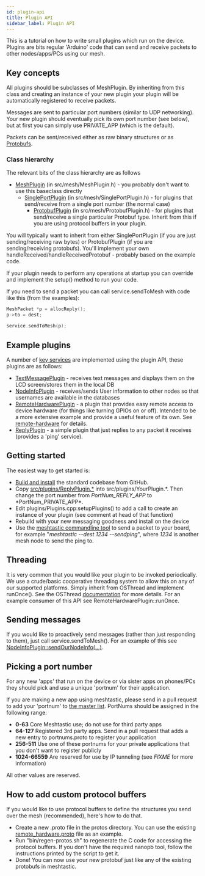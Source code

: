 ```yaml
---
id: plugin-api
title: Plugin API
sidebar_label: Plugin API
---
```


This is a tutorial on how to write small plugins which run on the device. Plugins are bits regular 'Arduino' code that can send and receive packets to other nodes/apps/PCs using our mesh.

## Key concepts

All plugins should be subclasses of MeshPlugin. By inheriting from this class and creating an instance of your new plugin your plugin will be automatically registered to receive packets.

Messages are sent to particular port numbers (similar to UDP networking). Your new plugin should eventually pick its own port number (see below), but at first you can simply use PRIVATE_APP (which is the default).

Packets can be sent/received either as raw binary structures or as [Protobufs](https://developers.google.com/protocol-buffers).

### Class hierarchy

The relevant bits of the class hierarchy are as follows

- [MeshPlugin](http://github.com/meshtastic/meshtastic-device/tree/master/src/mesh/MeshPlugin.h) (in src/mesh/MeshPlugin.h) - you probably don't want to use this baseclass directly
  - [SinglePortPlugin](http://github.com/meshtastic/meshtastic-device/tree/master/src/mesh/SinglePortPlugin.h) (in src/mesh/SinglePortPlugin.h) - for plugins that send/receive from a single port number (the normal case)
    - [ProtobufPlugin](http://github.com/meshtastic/meshtastic-device/tree/master/src/mesh/ProtobufPlugin.h) (in src/mesh/ProtobufPlugin.h) - for plugins that send/receive a single particular Protobuf type. Inherit from this if you are using protocol buffers in your plugin.

You will typically want to inherit from either SinglePortPlugin (if you are just sending/receiving raw bytes) or ProtobufPlugin (if you are sending/receiving protobufs). You'll implement your own handleReceived/handleReceivedProtobuf - probably based on the example code.

If your plugin needs to perform any operations at startup you can override and implement the setup() method to run your code.

If you need to send a packet you can call service.sendToMesh with code like this (from the examples):

```cpp
MeshPacket *p = allocReply();
p->to = dest;

service.sendToMesh(p);
```

## Example plugins

A number of [key services](http://github.com/meshtastic/meshtastic-device/tree/master/src/plugins) are implemented using the plugin API, these plugins are as follows:

- [TextMessagePlugin](http://github.com/meshtastic/meshtastic-device/tree/master/src/plugins/TextMessagePlugin.h) - receives text messages and displays them on the LCD screen/stores them in the local DB
- [NodeInfoPlugin](http://github.com/meshtastic/meshtastic-device/tree/master/src/plugins/NodeInfoPlugin.h) - receives/sends User information to other nodes so that usernames are available in the databases
- [RemoteHardwarePlugin](http://github.com/meshtastic/meshtastic-device/tree/master/src/plugins/RemoteHardwarePlugin.h) - a plugin that provides easy remote access to device hardware (for things like turning GPIOs on or off). Intended to be a more extensive example and provide a useful feature of its own. See [remote-hardware](/docs/software/other/remote-hardware-service) for details.
- [ReplyPlugin](http://github.com/meshtastic/meshtastic-device/tree/master/src/plugins/ReplyPlugin.h) - a simple plugin that just replies to any packet it receives (provides a 'ping' service).

## Getting started

The easiest way to get started is:

- [Build and install](/docs/software/other/build-instructions) the standard codebase from GitHub.
- Copy [src/plugins/ReplyPlugin.\*](http://github.com/meshtastic/meshtastic-device/tree/master/src/plugins/ReplyPlugin.cpp) into src/plugins/YourPlugin.*. Then change the port number from *PortNum_REPLY_APP* to *PortNum_PRIVATE_APP\*.
- Edit plugins/Plugins.cpp:setupPlugins() to add a call to create an instance of your plugin (see comment at head of that function)
- Rebuild with your new messaging goodness and install on the device
- Use the [meshtastic commandline tool](https://github.com/meshtastic/Meshtastic-python) to send a packet to your board, for example "_meshtastic --dest 1234 --sendping_", where _1234_ is another mesh node to send the ping to.

## Threading

It is very common that you would like your plugin to be invoked periodically.
We use a crude/basic cooperative threading system to allow this on any of our supported platforms. Simply inherit from OSThread and implement runOnce(). See the OSThread [documentation](http://github.com/meshtastic/meshtastic-device/tree/master/src/concurrency/OSThread.h) for more details. For an example consumer of this API see RemoteHardwarePlugin::runOnce.

## Sending messages

If you would like to proactively send messages (rather than just responding to them), just call service.sendToMesh(). For an example of this see [NodeInfoPlugin::sendOurNodeInfo(...)](http://github.com/meshtastic/meshtastic-device/tree/master/src/plugins/NodeInfoPlugin.cpp).

## Picking a port number

For any new 'apps' that run on the device or via sister apps on phones/PCs they should pick and use a unique 'portnum' for their application.

If you are making a new app using meshtastic, please send in a pull request to add your 'portnum' to [the master list](https://github.com/meshtastic/Meshtastic-protobufs/blob/master/portnums.proto). PortNums should be assigned in the following range:

- **0-63** Core Meshtastic use; do not use for third party apps
- **64-127** Registered 3rd party apps. Send in a pull request that adds a new entry to portnums.proto to register your application
- **256-511** Use one of these portnums for your private applications that you don't want to register publicly
- **1024-66559** Are reserved for use by IP tunneling (see _FIXME_ for more information)

All other values are reserved.

## How to add custom protocol buffers

If you would like to use protocol buffers to define the structures you send over the mesh (recommended), here's how to do that.

- Create a new .proto file in the protos directory. You can use the existing [remote_hardware.proto](https://github.com/meshtastic/Meshtastic-protobufs/blob/master/remote_hardware.proto) file as an example.
- Run "bin/regen-protos.sh" to regenerate the C code for accessing the protocol buffers. If you don't have the required nanopb tool, follow the instructions printed by the script to get it.
- Done! You can now use your new protobuf just like any of the existing protobufs in meshtastic.
